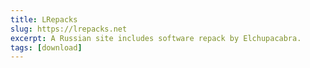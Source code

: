 ```yaml
---
title: LRepacks
slug: https://lrepacks.net
excerpt: A Russian site includes software repack by Elchupacabra.
tags: [download]
---
```

